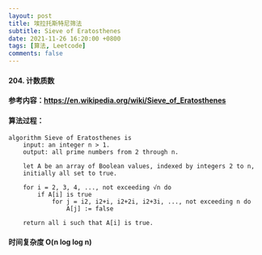 ```yaml
---
layout: post
title: 埃拉托斯特尼筛法
subtitle: Sieve of Eratosthenes
date: 2021-11-26 16:20:00 +0800
tags: [算法, Leetcode]
comments: false
---
```

#### 204. 计数质数
#### 参考内容：https://en.wikipedia.org/wiki/Sieve_of_Eratosthenes
#### 算法过程：
```
algorithm Sieve of Eratosthenes is
    input: an integer n > 1.
    output: all prime numbers from 2 through n.

    let A be an array of Boolean values, indexed by integers 2 to n,
    initially all set to true.
    
    for i = 2, 3, 4, ..., not exceeding √n do
        if A[i] is true
            for j = i2, i2+i, i2+2i, i2+3i, ..., not exceeding n do
                A[j] := false

    return all i such that A[i] is true.
```
#### 时间复杂度 O(n log log n)